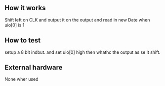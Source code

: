 <!---

This file is used to generate your project datasheet. Please fill in the information below and delete any unused
sections.

You can also include images in this folder and reference them in the markdown. Each image must be less than
512 kb in size, and the combined size of all images must be less than 1 MB.
-->

## How it works

Shift left on CLK and output it on the output and read in new Date when uio[0] is 1

## How to test

setup a 8 bit indbut. and set uio[0] high then whathc the output as se it shift.

## External hardware
None wher used


